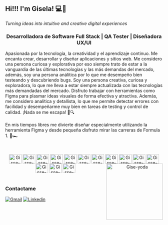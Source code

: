 ## Hi!!! I'm Gisela! 💻🎨
<i>Turning ideas into intuitive and creative digital experiences</i>

<div>
    <h3 align="center"><strong>Desarrolladora de Software Full Stack | QA Tester | Diseñadora UX/UI</strong></h3>
    <p>
        Apasionada por la tecnología, la creatividad y el aprendizaje continuo. Me encanta crear, desarrollar y diseñar aplicaciones y sitios web. Me considero una persona curiosa y explorativa por eso siempre trato de estar a la vanguardia de las últimas tecnologías y las más demandas del mercado, además, soy una persona análitica por lo que me desempeño bien testeando y descubriendo bugs. Soy una persona creativa, curiosa y exploradora, lo que me lleva a estar siempre actualizada con las tecnologías más demandadas del mercado. Disfruto trabajar con herramientas como Figma para plasmar ideas visuales de forma efectiva y atractiva. Además, me considero analítica y detallista, lo que me permite detectar errores con facilidad y desempeñarme muy bien en tareas de testing y control de calidad. ¡Nada se me escapa! 🐞🔍 
</br>
</br>
    En mis tiempos libres me divierte diseñar especialmente utilizando la herramienta Figma y desde pequeña disfruto mirar las carreras de Formula 1. 🏁🏎️
    </p>
</div>

<div style="display: inline_block"><br>
    <p align="center">
     <img align="center" height="30" width="40" alt="Gisse-HTML" src="https://cdn.jsdelivr.net/gh/devicons/devicon/icons/html5/html5-original.svg" > 
    <img align="center" height="30" width="40" alt="Gisse-CSS" src="https://cdn.jsdelivr.net/gh/devicons/devicon/icons/css3/css3-original.svg" > 
    <img align="center" height="30" width="40" alt="Gisse-B" src="https://cdn.jsdelivr.net/gh/devicons/devicon/icons/bootstrap/bootstrap-original.svg" >
    <img align="center" height="30" width="40" alt="Gisse-JS" src="https://cdn.jsdelivr.net/gh/devicons/devicon/icons/javascript/javascript-original.svg" >  
    <img align="center" height="30" width="40" alt="Gisse-Python" src="https://cdn.jsdelivr.net/gh/devicons/devicon/icons/python/python-original.svg" >
    <img align="center" height="30" width="40" alt="Gisse-Figma" src="https://cdn.jsdelivr.net/gh/devicons/devicon/icons/figma/figma-original.svg" />
    <img align="center" height="30" width="40" alt="Gisse-Adobe" src="https://cdn.jsdelivr.net/gh/devicons/devicon/icons/illustrator/illustrator-line.svg" />
    <img align="center" height="30" width="40" alt="Gisse-Csharp" src="https://cdn.jsdelivr.net/gh/devicons/devicon/icons/csharp/csharp-original.svg" />
    <img align="center" height="30" width="40" alt="Gisse-PHP" src="https://cdn.jsdelivr.net/gh/devicons/devicon/icons/php/php-original.svg" >
    <img align="center" height="30" width="40" alt="Gisse-React" src="https://cdn.jsdelivr.net/gh/devicons/devicon/icons/react/react-original.svg" >
    <img align="center" height="30" width="40" alt="Gisse-Nodejs" src="https://cdn.jsdelivr.net/gh/devicons/devicon/icons/nodejs/nodejs-original.svg" >
    <img align="center" height="30" width="40" alt="Gisse-MySQL" src="https://cdn.jsdelivr.net/gh/devicons/devicon/icons/mysql/mysql-original.svg" >
    <img align="center" height="30" width="40" alt="Gisse-Django" src="https://cdn.jsdelivr.net/gh/devicons/devicon/icons/django/django-plain.svg" >
    <img align="center" height="30" width="40" alt="Gisse-Linux" src="https://cdn.jsdelivr.net/gh/devicons/devicon/icons/linux/linux-original.svg" >
    <img align="right" height="180px" alt="Gise-yoda" src="https://user-images.githubusercontent.com/103209971/196929944-37c63c4b-e03e-4512-9ce0-21ab452a2786.png">
    <br><br>
    </p>
</div>

<div>
    <h3>Contactame</h3>
    <a href="mailto:gisela.s.colmeiro@gmail.com" target="_blank"><img src="https://img.shields.io/badge/Gmail-D14836?style=for-the-badge&logo=gmail&logoColor=white" alt="Gmail"></a>
    <a href="http://linkedin.com/in/giselacolmeiro" target="_blank"><img src="https://img.shields.io/badge/LinkedIn-0077B5?style=for-the-badge&logo=linkedin&logoColor=white" alt="Linkedin"></a>
</div>
